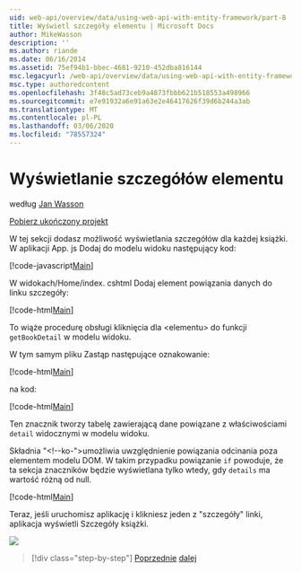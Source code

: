```yaml
---
uid: web-api/overview/data/using-web-api-with-entity-framework/part-8
title: Wyświetl szczegóły elementu | Microsoft Docs
author: MikeWasson
description: ''
ms.author: riande
ms.date: 06/16/2014
ms.assetid: 75ef94b1-bbec-4681-9210-452dba816144
msc.legacyurl: /web-api/overview/data/using-web-api-with-entity-framework/part-8
msc.type: authoredcontent
ms.openlocfilehash: 3f48c5ad73ceb9a4873fbbb621b518553a498966
ms.sourcegitcommit: e7e91932a6e91a63e2e46417626f39d6b244a3ab
ms.translationtype: MT
ms.contentlocale: pl-PL
ms.lasthandoff: 03/06/2020
ms.locfileid: "78557324"
---
```

# <a name="display-item-details"></a>Wyświetlanie szczegółów elementu

według [Jan Wasson](https://github.com/MikeWasson)

[Pobierz ukończony projekt](https://github.com/MikeWasson/BookService)

W tej sekcji dodasz możliwość wyświetlania szczegółów dla każdej książki. W aplikacji App. js Dodaj do modelu widoku następujący kod:

[!code-javascript[Main](part-8/samples/sample1.js)]

W widokach/Home/index. cshtml Dodaj element powiązania danych do linku szczegóły:

[!code-html[Main](part-8/samples/sample2.html?highlight=5)]

To wiąże procedurę obsługi kliknięcia dla &lt;elementu&gt; do funkcji `getBookDetail` w modelu widoku.

W tym samym pliku Zastąp następujące oznakowanie:

[!code-html[Main](part-8/samples/sample3.html)]

na kod:

[!code-html[Main](part-8/samples/sample4.html)]

Ten znacznik tworzy tabelę zawierającą dane powiązane z właściwościami `detail` widocznymi w modelu widoku.

Składnia "&lt;!--ko-&quot;&gt;umożliwia uwzględnienie powiązania odcinania poza elementem modelu DOM. W takim przypadku powiązanie `if` powoduje, że ta sekcja znaczników będzie wyświetlana tylko wtedy, gdy `details` ma wartość różną od null.

[!code-html[Main](part-8/samples/sample5.html)]

Teraz, jeśli uruchomisz aplikację i klikniesz jeden z &quot;szczegóły&quot; linki, aplikacja wyświetli Szczegóły książki.

[![](part-8/_static/image2.png)](part-8/_static/image1.png)

> [!div class="step-by-step"]
> [Poprzednie](part-7.md)
> [dalej](part-9.md)
